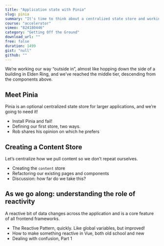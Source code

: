 ```yaml
---
title: "Application state with Pinia"
slug: pinia
summary: "It's time to think about a centralized state store and working with Pinia."
course: "accelerator"
vimeo: "824180446"
category: "Getting Off the Ground"
download_url: ""
free: false
duration: 1499
gist: "null"
github: ""
---
```


We’re working our way “outside in”, almost like hopping down the side of a building in Elden Ring, and we’ve reached the middle tier, descending from the components above.

## Meet Pinia
Pinia is an optional centralized state store for larger applications, and we’re going to need it!

 - Install Pinia and fail!
 - Defining our first store, two ways. 
 - Rob shares his opinion on which he prefers

## Creating a Content Store
Let’s centralize how we pull content so we don’t repeat ourselves.
 
 - Creating the `content` store
 - Refactoring our existing pages and components
 - Discussion: how far do we take this?

## As we go along: understanding the role of reactivity
A reactive bit of data changes across the application and is a core feature of all frontend frameworks. 

 - The Reactive Pattern, quickly. Like global variables, but improved!
 - How to make something reactive in Vue, both old school and new
 - Dealing with confusion, Part 1



